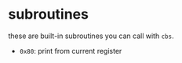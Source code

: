 # subroutines

these are built-in subroutines you can call with `cbs`.

- `0x80`: print from current register
